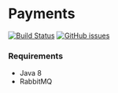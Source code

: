 Payments
========

[![Build Status](https://img.shields.io/travis/caveman-frak/payments.svg?style=plastic)](https://travis-ci.org/caveman-frak/payments)
[![GitHub issues](https://img.shields.io/github/issues/caveman-frak/payments.svg?style=plastic)](https://github.com/caveman-frak/payments/issues)

### Requirements

* Java 8
* RabbitMQ

